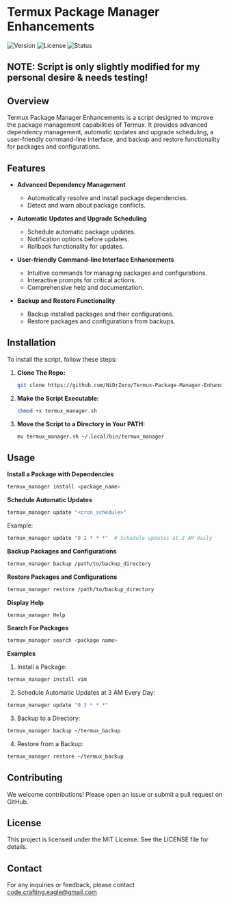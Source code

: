 # Termux Package Manager Enhancements

![Version](https://img.shields.io/badge/version-1.0.0-blue)
![License](https://img.shields.io/badge/license-MIT-green)
![Status](https://img.shields.io/badge/status-active-brightgreen)

## NOTE: Script is only slightly modified for my personal desire & needs testing! 

## Overview

Termux Package Manager Enhancements is a script designed to improve the package management capabilities of Termux. It provides advanced dependency management, automatic updates and upgrade scheduling, a user-friendly command-line interface, and backup and restore functionality for packages and configurations.

## Features

- **Advanced Dependency Management**
  - Automatically resolve and install package dependencies.
  - Detect and warn about package conflicts.

- **Automatic Updates and Upgrade Scheduling**
  - Schedule automatic package updates.
  - Notification options before updates.
  - Rollback functionality for updates.

- **User-friendly Command-line Interface Enhancements**
  - Intuitive commands for managing packages and configurations.
  - Interactive prompts for critical actions.
  - Comprehensive help and documentation.

- **Backup and Restore Functionality**
  - Backup installed packages and their configurations.
  - Restore packages and configurations from backups.

## Installation

To install the script, follow these steps:

1. **Clone The Repo:**
   ```sh
   git clone https://github.com/NiDrZero/Termux-Package-Manager-Enhancements.git
   ```
2. **Make the Script Executable:**
   ```sh
   chmod +x termux_manager.sh
   ```
3. **Move the Script to a Directory in Your PATH:**
   ```sh
   mv termux_manager.sh ~/.local/bin/termux_manager
   ```
## Usage
**Install a Package with Dependencies**
   ```sh
   termux_manager install <package_name>
   ```
**Schedule Automatic Updates**
  ```sh
  termux_manager update "<cron_schedule>"
  ```
Example:
  ```sh
  termux_manager update "0 2 * * *"  # Schedule updates at 2 AM daily
  ```
**Backup Packages and Configurations**
  ```sh
  termux_manager backup /path/to/backup_directory
  ```
**Restore Packages and Configurations**
  ```sh
  termux_manager restore /path/to/backup_directory
  ```
**Display Help**
  ```sh
  termux_manager Help
  ```
**Search For Packages**
  ```sh
  termux_manager search <package name>
  ```

**Examples**

1. Install a Package:
  ```sh
  termux_manager install vim
  ```

2. Schedule Automatic Updates at 3 AM Every Day:
  ```sh
  termux_manager update "0 3 * * *"
  ```

3. Backup to a Directory:
  ```sh
  termux_manager backup ~/termux_backup
  ```

4. Restore from a Backup:
  ```sh
  termux_manager restore ~/termux_backup
  ```

## Contributing

We welcome contributions! Please open an issue or submit a pull request on GitHub.

## License

This project is licensed under the MIT License. See the LICENSE file for details.

## Contact
For any inquiries or feedback, please contact code.crafting.eagle@gmail.com
